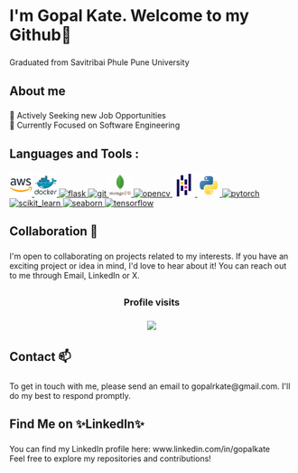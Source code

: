 <h1 align="left">I'm Gopal Kate. Welcome to my Github👋</h1>

###

<p align="left">Graduated from Savitribai Phule Pune University</p>

###

<h2 align="left">About me</h2>

###

<p align="left">🤝 Actively Seeking new Job Opportunities  <br>🌱 Currently Focused on Software Engineering </p>

###

<h2 align="left">Languages and Tools :</h2>

###

<p align="left"> <a href="https://aws.amazon.com" target="_blank" rel="noreferrer"> <img src="https://raw.githubusercontent.com/devicons/devicon/master/icons/amazonwebservices/amazonwebservices-original-wordmark.svg" alt="aws" width="40" height="40"/> </a> <a href="https://www.docker.com/" target="_blank" rel="noreferrer"> <img src="https://raw.githubusercontent.com/devicons/devicon/master/icons/docker/docker-original-wordmark.svg" alt="docker" width="40" height="40"/> </a> <a href="https://flask.palletsprojects.com/" target="_blank" rel="noreferrer"> <img src="https://www.vectorlogo.zone/logos/pocoo_flask/pocoo_flask-icon.svg" alt="flask" width="40" height="40"/> </a> <a href="https://git-scm.com/" target="_blank" rel="noreferrer"> <img src="https://www.vectorlogo.zone/logos/git-scm/git-scm-icon.svg" alt="git" width="40" height="40"/> </a> <a href="https://www.mongodb.com/" target="_blank" rel="noreferrer"> <img src="https://raw.githubusercontent.com/devicons/devicon/master/icons/mongodb/mongodb-original-wordmark.svg" alt="mongodb" width="40" height="40"/> </a> <a href="https://opencv.org/" target="_blank" rel="noreferrer"> <img src="https://www.vectorlogo.zone/logos/opencv/opencv-icon.svg" alt="opencv" width="40" height="40"/> </a> <a href="https://pandas.pydata.org/" target="_blank" rel="noreferrer"> <img src="https://raw.githubusercontent.com/devicons/devicon/2ae2a900d2f041da66e950e4d48052658d850630/icons/pandas/pandas-original.svg" alt="pandas" width="40" height="40"/> </a> <a href="https://www.python.org" target="_blank" rel="noreferrer"> <img src="https://raw.githubusercontent.com/devicons/devicon/master/icons/python/python-original.svg" alt="python" width="40" height="40"/> </a> <a href="https://pytorch.org/" target="_blank" rel="noreferrer"> <img src="https://www.vectorlogo.zone/logos/pytorch/pytorch-icon.svg" alt="pytorch" width="40" height="40"/> </a> <a href="https://scikit-learn.org/" target="_blank" rel="noreferrer"> <img src="https://upload.wikimedia.org/wikipedia/commons/0/05/Scikit_learn_logo_small.svg" alt="scikit_learn" width="40" height="40"/> </a> <a href="https://seaborn.pydata.org/" target="_blank" rel="noreferrer"> <img src="https://seaborn.pydata.org/_images/logo-mark-lightbg.svg" alt="seaborn" width="40" height="40"/> </a> <a href="https://www.tensorflow.org" target="_blank" rel="noreferrer"> <img src="https://www.vectorlogo.zone/logos/tensorflow/tensorflow-icon.svg" alt="tensorflow" width="40" height="40"/> </a> </p>

###

<h2 align="left">Collaboration 🤝</h2>

###

<p align="left">I'm open to collaborating on projects related to my interests. If you have an exciting project or idea in mind, I'd love to hear about it! You can reach out to me through Email, LinkedIn or X.</p>

###

<h2 align="left"></h2>

###

<h3 align="center">Profile visits</h3>

###

<div align="center">
  <img src="https://profile-counter.glitch.me/Gopal060/count.svg?"  />
</div>

###

<h2 align="left"></h2>

###

<h2 align="left">Contact 📫</h2>

###

<p align="left">To get in touch with me, please send an email to gopalrkate@gmail.com. I'll do my best to respond promptly.</p>

###

<h2 align="left">Find Me on ✨LinkedIn✨</h2>

###

<p align="left">You can find my LinkedIn profile here: www.linkedin.com/in/gopalkate<br>Feel free to explore my repositories and contributions!</p>

###
